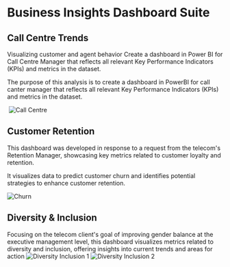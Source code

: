 # Business Insights Dashboard Suite

## Call Centre Trends
Visualizing customer and agent behavior Create a dashboard in Power BI for Call Centre Manager that reflects all relevant Key Performance Indicators (KPIs) and metrics in the dataset.

The purpose of this analysis is to create a dashboard in PowerBI for call canter manager that reflects all relevant Key Performance Indicators (KPIs) and metrics in the dataset. 

 ![Call Centre](https://github.com/user-attachments/assets/25e616b8-10b8-4879-9124-ebabfc7d6810)

## Customer Retention
This dashboard was developed in response to a request from the telecom's Retention Manager, showcasing key metrics related to customer loyalty and retention. 

It visualizes data to predict customer churn and identifies potential strategies to enhance customer retention.

![Churn](https://github.com/user-attachments/assets/26f1dfdd-12c2-4a5c-98ce-bfa184700d9d)


## Diversity & Inclusion
Focusing on the telecom client's goal of improving gender balance at the executive management level, this dashboard visualizes metrics related to diversity and inclusion, offering insights into current trends and areas for action
![Diversity   Inclusion 1](https://github.com/user-attachments/assets/e976e99b-c176-4b04-8105-a08f0e96e9d7)
![Diversity   Inclusion 2](https://github.com/user-attachments/assets/2e4cf022-5ec3-4376-b85e-5a3309d83474)
